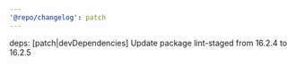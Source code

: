 ```yaml
---
'@repo/changelog': patch
---
```


deps: [patch|devDependencies] Update package lint-staged from 16.2.4 to 16.2.5
